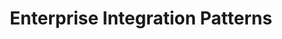 ---
layout: page
title: Enterprise Integration Patterns
permalink: /Event-Driven-Architectures/Enterprise-Integration-Patterns
parent: Event Driven Architectures
has_children: true
nav_order: 4
---